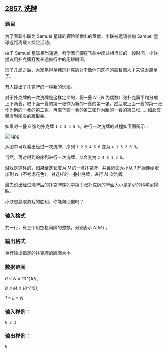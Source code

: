## [2857. 洗牌](https://www.acwing.com/problem/content/2860/)

### 题目

为了表彰小联为 Samuel 星球的探险所做出的贡献，小联被邀请参加 Samuel 星球近距离载人探险活动。

由于 Samuel 星球相当遥远，科学家们要在飞船中度过相当长的一段时间，小联提议用扑克牌打发长途旅行中的无聊时间。

玩了几局之后，大家觉得单纯玩扑克牌对于像他们这样的高智商人才来说太简单了。

有人提出了扑克牌的一种新的玩法。

对于扑克牌的一次洗牌是这样定义的，将一叠 *N*（*N* 为偶数）张扑克牌平均分成上下两叠，取下面一叠的第一张作为新的一叠的第一张，然后取上面一叠的第一张作为新的一叠的第二张，再取下面一叠的第二张作为新的一叠的第三张……如此交替直到所有的牌取完。

如果对一叠 *6* 张的扑克牌 `1 2 3 4 5 6`，进行一次洗牌的过程如下图所示：

 ![1.jpg](https://cdn.acwing.com/media/article/image/2020/11/20/19_370d1a182a-1.jpg)

从图中可以看出经过一次洗牌，序列 `1 2 3 4 5 6` 变为 `4 1 5 2 6 3`。

当然，再对得到的序列进行一次洗牌，又会变为 `2 4 6 1 3 5`。

游戏是这样的，如果给定长度为 *N* 的一叠扑克牌，并且牌面大小从 *1* 开始连续增加到 *N*（不考虑花色），对这样的一叠扑克牌，进行 *M* 次洗牌。

最先说出经过洗牌后的扑克牌序列中第 *L* 张扑克牌的牌面大小是多少的科学家得胜。

小联想赢取游戏的胜利，你能帮助他吗？

### 输入格式

共一行，有三个用空格间隔的整数，分别表示 *N,M,L*。

### 输出格式

单行输出指定的扑克牌的牌面大小。

### 数据范围

*0 < N ≤ 10^{10}*,

*0 ≤ M ≤ 10^{10}*,

*1 ≤ L ≤ N*

### 输入样例：

```
6 2 3
```

### 输出样例：

```
6
```
